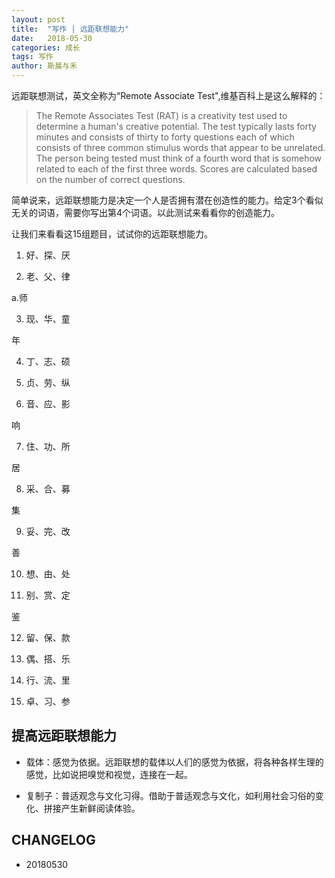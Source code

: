 ```yaml
---
layout: post
title:  "写作 | 远距联想能力"
date:   2018-05-30
categories: 成长
tags: 写作
author: 斯晨与禾
---
```

远距联想测试，英文全称为“Remote Associate Test",维基百科上是这么解释的：

> The Remote Associates Test (RAT) is a creativity test used to determine a human's creative potential. The test typically lasts forty minutes and consists of thirty to forty questions each of which consists of three common stimulus words that appear to be unrelated. The person being tested must think of a fourth word that is somehow related to each of the first three words. Scores are calculated based on the number of correct questions.

简单说来，远距联想能力是决定一个人是否拥有潜在创造性的能力。给定3个看似无关的词语，需要你写出第4个词语。以此测试来看看你的创造能力。

让我们来看看这15组题目，试试你的远距联想能力。

1. 好、探、厌

2. 老、父、律

a.师

3. 现、华、童

年

4. 丁、志、硕

5. 贞、劳、纵

6. 音、应、影

响

7. 住、功、所

居

8. 采、合、募

集

9. 妥、完、改

善

10. 想、由、处

11. 别、赏、定

鉴

12. 留、保、款

13. 偶、搭、乐

14. 行、流、里

15. 卓、习、参

## 提高远距联想能力

- 载体：感觉为依据。远距联想的载体以人们的感觉为依据，将各种各样生理的感觉，比如说把嗅觉和视觉，连接在一起。

- 复制子：普适观念与文化习得。借助于普适观念与文化，如利用社会习俗的变化、拼接产生新鲜阅读体验。


## CHANGELOG

- 20180530
